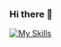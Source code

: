 ### Hi there 👋

[![My Skills](https://skillicons.dev/icons?i=js,typescript,html,tailwind,nodejs,react,angular,java,python,css,wasm,firebase)](https://skillicons.dev)
